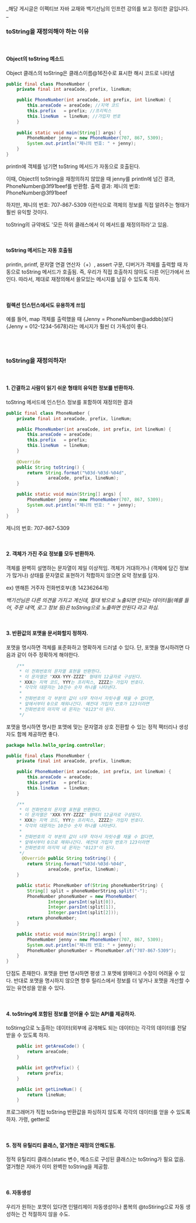 _해당 게시글은 이펙티브 자바 교재와 백기선님의 인프런 강의를 보고 정리한 글입니다.
_
<br>
### toString을 재정의해야 하는 이유

<br>

#### Object의 toString 메소드

Object 클래스의 toString은 클래스이름@16진수로 표시한 해시 코드로 나타냄

``` java
public final class PhoneNumber {
    private final int areaCode, prefix, lineNum;

    public PhoneNumber(int areaCode, int prefix, int lineNum) {
        this.areaCode = areaCode; //지역 코드
        this.prefix   = prefix; //프리픽스
        this.lineNum  = lineNum; //가입자 번호
    }
    
    public static void main(String[] args) {
        PhoneNumber jenny = new PhoneNumber(707, 867, 5309);
        System.out.println("제니의 번호: " + jenny); 
    }
}
```


println에 객체를 넘기면 toString 메서드가 자동으로 호출된다.

이때, Object의 toString을 재정의하지 않았을 때 jenny를 println에 넘긴 결과, PhoneNumber@3f91beef를 반환함.
출력 결과: 제니의 번호: PhoneNumber@3f91beef


하지만, 제니의 번호: 707-867-5309 이런식으로 객체의 정보를 직접 알려주는 형태가 훨씬 유익할 것이다.

toString의 규약에도 '모든 하위 클래스에서 이 메서드를 재정의하라'고 있음.

<br>


#### toString 메서드는 자동 호출됨

println, printf, 문자열 연결 연산자（+）, assert 구문, 디버거가 객체를 출력할 때 자동으로 toString 메서드가 호출됨. 즉, 우리가 직접 호출하지 않아도 다른 어딘가에서 쓰인다. 따라서, 제대로 재정의해서 쓸모있는 메시지를 남길 수 있도록 하자.

<br>

#### 컬렉션 인스턴스에서도 유용하게 쓰임

예를 들어, map 객체를 출력했을 때 {Jenny = PhoneNumber@addbb}보다 {Jenny = 012-1234-5678}라는 메시지가 훨씬 더 가독성이 좋다.

<br>
<br>


### toString을 재정의하자!

<br>

#### 1. 간결하고 사람이 읽기 쉬운 형태의 유익한 정보를 반환하자.

toString 메서드에 인스턴스 정보를 포함하여 재정의한 결과
``` java
public final class PhoneNumber {
    private final int areaCode, prefix, lineNum;

    public PhoneNumber(int areaCode, int prefix, int lineNum) {
        this.areaCode = areaCode;
        this.prefix   = prefix;
        this.lineNum  = lineNum;
    }
    
    @Override 
    public String toString() {
        return String.format("%03d-%03d-%04d",
                areaCode, prefix, lineNum);
    }

    public static void main(String[] args) {
        PhoneNumber jenny = new PhoneNumber(707, 867, 5309);
        System.out.println("제니의 번호: " + jenny);
    }
}
```

제니의 번호: 707-867-5309



<br>


#### 2. 객체가 가진 주요 정보를 모두 반환하자.

객체를 완벽히 설명하는 문자열이 제일 이상적임.
객체가 거대하거나 (객체에 담긴 정보가 많거나) 상태를 문자열로 표현하기 적합하지 않으면 요약 정보를 담자. 

ex) 맨해튼 거주자 전화번호부(총 14236264개)



_백기선님은 다른 의견을 가지고 계신데, 절대 밖으로 노출되면 안되는 데이터들(예를 들어, 주문 내역, 로그 정보 등)은 toString으로 노출하면 안된다 라고 하심._

<br>

#### 3. 반환값의 포맷을 문서화할지 정하자.
포맷을 명시하면 객체를 표준화하고 명확하게 드러낼 수 있다. 단, 포맷을 명시하려면 다음과 같이 아주 정확하게 해야한다.

``` java
    /**
     * 이 전화번호의 문자열 표현을 반환한다.
     * 이 문자열은 "XXX-YYY-ZZZZ" 형태의 12글자로 구성된다.
     * XXX는 지역 코드, YYY는 프리픽스, ZZZZ는 가입자 번호다.
     * 각각의 대문자는 10진수 숫자 하나를 나타낸다.
     *
     * 전화번호의 각 부분의 값이 너무 작아서 자릿수를 채울 수 없다면,
     * 앞에서부터 0으로 채워나간다. 예컨대 가입자 번호가 123이라면
     * 전화번호의 마지막 네 문자는 "0123"이 된다.
     */
```

포맷을 명시하면 명시한 포맷에 맞는 문자열과 상호 전환할 수 있는 정적 팩터리나 생성자도 함께 제공하면 좋다.

``` java
package hello.hello_spring.controller;

public final class PhoneNumber {
    private final int areaCode, prefix, lineNum;

    public PhoneNumber(int areaCode, int prefix, int lineNum) {
        this.areaCode = areaCode;
        this.prefix   = prefix;
        this.lineNum  = lineNum;
    }

    /**
     * 이 전화번호의 문자열 표현을 반환한다.
     * 이 문자열은 "XXX-YYY-ZZZZ" 형태의 12글자로 구성된다.
     * XXX는 지역 코드, YYY는 프리픽스, ZZZZ는 가입자 번호다.
     * 각각의 대문자는 10진수 숫자 하나를 나타낸다.
     *
     * 전화번호의 각 부분의 값이 너무 작아서 자릿수를 채울 수 없다면,
     * 앞에서부터 0으로 채워나간다. 예컨대 가입자 번호가 123이라면
     * 전화번호의 마지막 네 문자는 "0123"이 된다.
     */
      @Override public String toString() {
        return String.format("%03d-%03d-%04d",
                areaCode, prefix, lineNum);
    }

    public static PhoneNumber of(String phoneNumberString) {
        String[] split = phoneNumberString.split("-");
        PhoneNumber phoneNumber = new PhoneNumber(
                Integer.parsInt(split[0]),
                Integer.parsInt(split[1]),
                Integer.parsInt(split[2]));
        return phoneNumber;
    }

    public static void main(String[] args) {
        PhoneNumber jenny = new PhoneNumber(707, 867, 5309);
        System.out.println("제니의 번호: " + jenny);
        PhoneNumber phoneNumber = PhoneNumber.of("707-867-5309");
    }
}
```


단점도 존재한다. 포맷을 한번 명시하면 평생 그 포맷에 얽매이고 수정이 어려울 수 있다. 
반대로 포맷을 명시하지 않으면 향후 릴리스에서 정보를 더 넣거나 포맷을 개선할 수 있는 유연성을 얻을 수 있다.

<br>

#### 4. toString에 포함된 정보를 얻어올 수 있는 API를 제공하자.

toStirng으로 노출하는 데이터(외부에 공개해도 되는 데이터)는 각각의 데이터를 전달받을 수 있도록 하자. 


``` java
    public int getAreaCode() {
        return areaCode;
    }

    public int getPrefix() {
        return prefix;
    }

    public int getLineNum() {
        return lineNum;
    }
```
프로그래머가 직접 toString 반환값을 파싱하지 않도록 각각의 데이터를 얻을 수 있도록 하자. 가령, getter로

<br>

#### 5. 정적 유틸리티 클래스, 열거형은 재정의 안해도됨.

정적 유틸리티 클래스(static 변수, 메소드로 구성된 클래스)는 toString가 필요 없음. 열거형은 자바가 이미 완벽한 toString을 제공함.


<br>

#### 6. 자동생성

우리가 원하는 포맷이 있다면 인텔리제이 자동생성이나 롬복의 @toStiring으로 자동 생성하는 건 적절하지 않을 수도.
